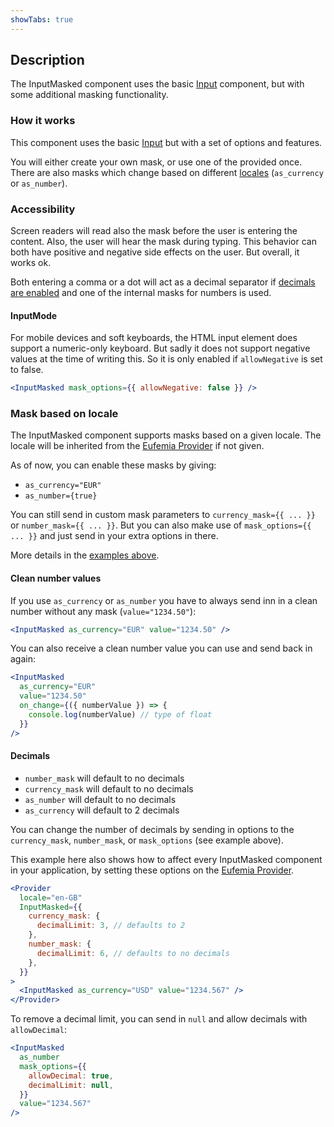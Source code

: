 ```yaml
---
showTabs: true
---
```


## Description

The InputMasked component uses the basic [Input](/uilib/components/input) component, but with some additional masking functionality.

### How it works

This component uses the basic [Input](/uilib/components/input) but with a set of options and features.

You will either create your own mask, or use one of the provided once. There are also masks which change based on different [locales](/uilib/components/input-masked/info?fullscreen#mask-based-on-locale) (`as_currency` or `as_number`).

### Accessibility

Screen readers will read also the mask before the user is entering the content. Also, the user will hear the mask during typing. This behavior can both have positive and negative side effects on the user. But overall, it works ok.

Both entering a comma or a dot will act as a decimal separator if [decimals are enabled](/uilib/components/input-masked/#decimals) and one of the internal masks for numbers is used.

#### InputMode

For mobile devices and soft keyboards, the HTML input element does support a numeric-only keyboard. But sadly it does not support negative values at the time of writing this. So it is only enabled if `allowNegative` is set to false.

```jsx
<InputMasked mask_options={{ allowNegative: false }} />
```

### Mask based on locale

The InputMasked component supports masks based on a given locale. The locale will be inherited from the [Eufemia Provider](/uilib/usage/customisation/provider) if not given.

As of now, you can enable these masks by giving:

- `as_currency="EUR"`
- `as_number={true}`

You can still send in custom mask parameters to `currency_mask={{ ... }}` or `number_mask={{ ... }}`. But you can also make use of `mask_options={{ ... }}` and just send in your extra options in there.

More details in the [examples above](/uilib/components/input-masked/demos).

#### Clean number values

If you use `as_currency` or `as_number` you have to always send inn in a clean number without any mask (`value="1234.50"`):

```jsx
<InputMasked as_currency="EUR" value="1234.50" />
```

You can also receive a clean number value you can use and send back in again:

```jsx
<InputMasked
  as_currency="EUR"
  value="1234.50"
  on_change={({ numberValue }) => {
    console.log(numberValue) // type of float
  }}
/>
```

#### Decimals

- `number_mask` will default to no decimals
- `currency_mask` will default to no decimals
- `as_number` will default to no decimals
- `as_currency` will default to 2 decimals

You can change the number of decimals by sending in options to the `currency_mask`, `number_mask`, or `mask_options` (see example above).

This example here also shows how to affect every InputMasked component in your application, by setting these options on the [Eufemia Provider](/uilib/usage/customisation/provider).

```jsx
<Provider
  locale="en-GB"
  InputMasked={{
    currency_mask: {
      decimalLimit: 3, // defaults to 2
    },
    number_mask: {
      decimalLimit: 6, // defaults to no decimals
    },
  }}
>
  <InputMasked as_currency="USD" value="1234.567" />
</Provider>
```

To remove a decimal limit, you can send in `null` and allow decimals with `allowDecimal`:

```jsx
<InputMasked
  as_number
  mask_options={{
    allowDecimal: true,
    decimalLimit: null,
  }}
  value="1234.567"
/>
```
